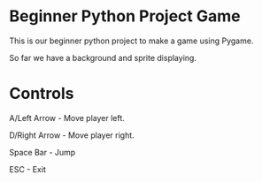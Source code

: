 Beginner Python Project Game
============================

This is our beginner python project to make a game using Pygame.

So far we have a background and sprite displaying.

Controls
==========
A/Left Arrow - Move player left.

D/Right Arrow - Move player right.

Space Bar - Jump

ESC - Exit

